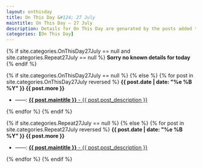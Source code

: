 ```yaml
---
layout: onthisday
title: On This Day &#124; 27 July
maintitle: On This Day — 27 July
description: Details for On This Day are genarated by the posts added to the website so the content is subject to changes/updates over time.
categories: [On This Day]
---
```


{% if site.categories.OnThisDay27July == null and site.categories.Repeat27July == null %}
<strong>Sorry no known details for today</strong>
{% endif %}

{% if site.categories.OnThisDay27July == null %}
{% else %}
{% for post in site.categories.OnThisDay27July reversed %}
<strong>{{ post.date | date: "%e %B %Y" }} {{ post.more }}</strong>
<ul>
<li> ——: <a href="{{ post.url }}"><strong>{{ post.maintitle }}</strong> - {{ post.post_description }}</a></li>
</ul>
{% endfor %}
{% endif %}

{% if site.categories.Repeat27July == null %}
{% else %}
{% for post in site.categories.Repeat27July reversed %}
<strong>{{ post.date | date: "%e %B %Y" }} {{ post.more }}</strong>
<ul>
<li> ——: <a href="{{ post.url }}"><strong>{{ post.maintitle }}</strong> - {{ post.post_description }}</a></li>
</ul>
{% endfor %}
{% endif %}
